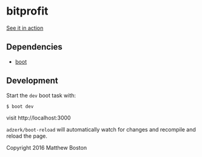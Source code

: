 # bitprofit

[See it in action](https://bitprofit.io)

## Dependencies

- [boot](http://boot-clj.com/)

## Development

Start the `dev` boot task with:

`$ boot dev`

visit http://localhost:3000

`adzerk/boot-reload` will automatically watch for changes and recompile and reload the page.

Copyright 2016 Matthew Boston
